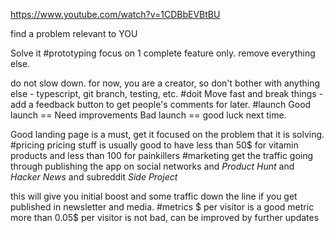 https://www.youtube.com/watch?v=1CDBbEVBtBU

find a problem relevant to YOU

Solve it
#prototyping 
focus on 1 complete feature only. remove everything else.

do not slow down. for now, you are a creator, so don't bother with anything else - typescript, git branch, testing, etc.
#doit 
Move fast and break things - add a feedback button to get people's comments for later.
#launch
Good launch == Need improvements
Bad launch == good luck next time.

Good landing page is a must, get it focused on the problem that it is solving.
#pricing 
pricing stuff is usually good to have less than 50$ for vitamin products and less than 100 for painkillers 
#marketing 
get the traffic going through publishing the app on social networks and *Product Hunt* and *Hacker News* and subreddit *Side Project*

this will give you initial boost and some traffic down the line if you get published in newsletter and media.
#metrics
$ per visitor is a good metric
more than 0.05$ per visitor is not bad, can be improved by further updates
